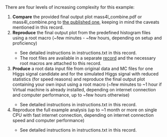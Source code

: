 <p>There are four levels of increasing complexity for this example:
<ol>
<li> <b>Compare</b> the provided final output plot
   mass4l_combine.pdf
   or
   mass4l_combine.png
   to  <a href=\"https://inspirehep.net/record/1124338/files/H4l_mass_v3.png\">the published one</a>,
   keeping in mind the caveats mentioned in this record. </li>
<li><b>Reproduce</b> the final output plot from the predefined histogram files
   using a root macro
   (~few minutes - ~few hours, depending on setup and proficiency) </li>
<ul>
  <li>See detailed instructions in instructions.txt in this record.</li>
  <li>The root files are available in a separate  <a href=\"/record/FIXME\">record</a> and the necessary root macros are attached to this record.</li>
</ul>
<li>   <b>Produce</b> a root data input file from original data and MC files for one
   Higgs signal candidate and for the simulated Higgs signal with reduced
   statistics (for speed reasons) and reproduce the final output plot
   containing your own input using a root macro
   (~few minutes to ~1 hour if Virtual machine is already installed,
     depending on internet connection and computer performance, up to
     ~few hours otherwise) </li>
   <ul>
  <li>See detailed instructions in instructions.txt in this record.</li>
  </ul>
<li>Reproduce the full example analysis
   (up to ~1 month or more on single CPU with fast internet connection,
    depending on internet connection speed and computer performance) </li>
<ul>
  <li>See detailed instructions in instructions.txt in this record.</li>
  </ul>
</ol> 
</p>

